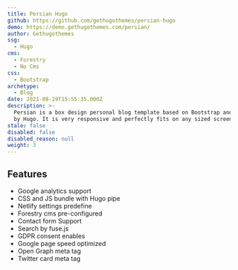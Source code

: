 ```yaml
---
title: Persian Hugo
github: https://github.com/gethugothemes/persian-hugo
demo: https://demo.gethugothemes.com/persian/
author: Gethugothemes
ssg:
  - Hugo
cms:
  - Forestry
  - No Cms
css:
  - Bootstrap
archetype:
  - Blog
date: 2021-08-29T15:55:35.000Z
description: >-
  Persian is a box design personal blog template based on Bootstrap and powered
  by Hugo. It is very responsive and perfectly fits on any sized screen device.
stale: false
disabled: false
disabled_reason: null
weight: 3
---
```


## Features

* Google analytics support
* CSS and JS bundle with Hugo pipe
* Netlify settings predefine
* Forestry cms pre-configured
* Contact form Support
* Search by fuse.js
* GDPR consent enables
* Google page speed optimized
* Open Graph meta tag
* Twitter card meta tag